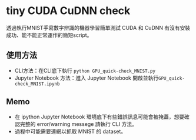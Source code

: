 # tiny CUDA CuDNN check
透過執行MNIST手寫數字辨識的機器學習簡單測試 CUDA 和 CuDNN 有沒有安裝成功、能不能正常運作的簡短script。

## 使用方法

- CLI方法：在CLI底下執行 `python GPU_quick-check_MNIST.py`
- Jupyter Notebook 方法：進入 Jupyter Notebook 開啟並執行`GPU_quick-check_MNIST.ipynb`

## Memo

- 在 ipython Jupyter Notebook 環境底下有些錯誤訊息可能會被掩蓋，想要確認完整的 error/warning messege 請執行 CLI 方法。
- 過程中可能需要連網以抓取 MNIST 的 dataset。
